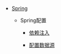 - [Spring](README.md)
  
  - Spring配置
    - [依赖注入](DependencyInjection.md)
  
    - [配置数据源](SpringDataSource.md)
  
  

